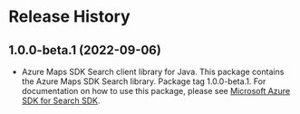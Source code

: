 # Release History

## 1.0.0-beta.1 (2022-09-06)

- Azure Maps SDK Search client library for Java. This package contains the Azure Maps SDK Search library. Package tag 1.0.0-beta.1. For documentation on how to use this package, please see [Microsoft Azure SDK for Search SDK](https://docs.microsoft.com/rest/api/maps/search).

